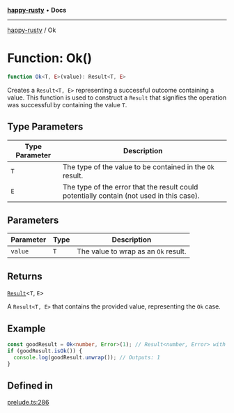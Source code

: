 [**happy-rusty**](../README.md) • **Docs**

***

[happy-rusty](../README.md) / Ok

# Function: Ok()

```ts
function Ok<T, E>(value): Result<T, E>
```

Creates a `Result<T, E>` representing a successful outcome containing a value.
This function is used to construct a `Result` that signifies the operation was successful by containing the value `T`.

## Type Parameters

| Type Parameter | Description |
| ------ | ------ |
| `T` | The type of the value to be contained in the `Ok` result. |
| `E` | The type of the error that the result could potentially contain (not used in this case). |

## Parameters

| Parameter | Type | Description |
| ------ | ------ | ------ |
| `value` | `T` | The value to wrap as an `Ok` result. |

## Returns

[`Result`](../interfaces/Result.md)\<`T`, `E`\>

A `Result<T, E>` that contains the provided value, representing the `Ok` case.

## Example

```ts
const goodResult = Ok<number, Error>(1); // Result<number, Error> with a value
if (goodResult.isOk()) {
  console.log(goodResult.unwrap()); // Outputs: 1
}
```

## Defined in

[prelude.ts:286](https://github.com/JiangJie/happy-rusty/blob/ba112bb228eba4376da813b0604a1f67c4b2f569/src/enum/prelude.ts#L286)
